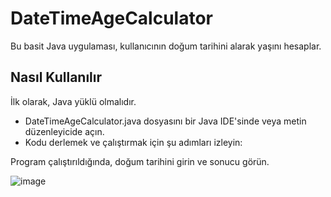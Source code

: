 # DateTimeAgeCalculator
Bu basit Java uygulaması, kullanıcının doğum tarihini alarak yaşını hesaplar.

## Nasıl Kullanılır

İlk olarak, Java yüklü olmalıdır.
- DateTimeAgeCalculator.java dosyasını bir Java IDE'sinde veya metin düzenleyicide açın.
- Kodu derlemek ve çalıştırmak için şu adımları izleyin:

Program çalıştırıldığında, doğum tarihini girin ve sonucu görün.

![image](https://github.com/esmanur-karatas/NewWithJava8/assets/83882274/adb56839-ed35-487c-b54c-204987e8f4ca)
